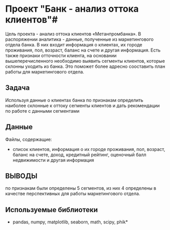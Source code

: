 ﻿# Проект "Банк - анализ оттока клиентов"#

Цель проекта - анализ оттока клиентов «Метанпромбанка». В распоряжении аналитика - данные, 
полученные из маркетингового отдела банка. В них входит информация о клиентах, их городе проживания, 
пол, возраст, баланс на счете и другая информация. Есть также признаки отточности клиента, 
на основании вышеперечисленного необходимо выявить сегменты клиентов, которые склонны уходить из банка. 
Это поможет более адресно сооставить план работы для маркетингового отдела.

## Задача

Используя данные о клиентах банка по признакам определить наиболее склонные к оттоку сегменты 
клиентов и дать рекомендации по работе с данными сегментами

## Данные

Файлы, содержащие:

- список клиентов, информация о их городе проживания, 
пол, возраст, баланс на счете, доход, кредитный рейтинг, оценочный балл недвижимости и другая информация

## ВЫВОДЫ

по признакам были определены 5 сегментов, из них 4 определены в качестве перспективных для работы 
маркетингового отдела. 

## Используемые библиотеки

* pandas, numpy, matplotlib, seaborn, math, scipy, phik*
